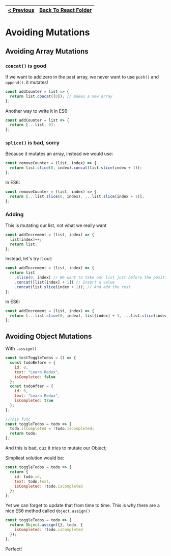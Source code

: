 | [< Previous](05%20React%20Counter.md) | [Back To React Folder](https://github.com/reginPekin/Frontend/tree/master/Dan%20Abramov%20-%20redux) |
| -------------------------------------- | --------------------------------------------------------------------------------------------------------------- |


<h1>Avoiding Mutations</h1>

<h2>Avoiding Array Mutations</h2>

### `concat()` is good

If we want to add zero in the past array, we never want to use `push()` and `append()`: it mutates!

```js
const addCounter = list => {
  return list.concat([0]); // makes a new array
};
```

Another way to write it in ES6:

```js
const addCounter = list => {
  return [...list, 0];
};
```

### `splice()` is bad, sorry

Because it mutates an array, instead we would use:

```js
const removeCounter = (list, index) => {
  return list.slice(0, index).concat(list.slice(index + 1));
};
```

In ES6:

```js
const removeCounter = (list, index) => {
  return [...list.slice(0, index), ...list.slice(index + 1)];
};
```

### Adding

This is mutating our list, not what we really want

```js
const addIncrement = (list, index) => {
  list[index]++;
  return list;
};
```

Instead, let's try it out:

```js
const addIncrement = (list, index) => {
  return list
    .slice(0, index) // We want to take our list just before the position
    .concat([list[index] + 1]) // Insert a value
    .concat(list.slice(index + 1)); // And add the rest
};
```

In ES6:

```js
const addIncrement = (list, index) => {
  return [...list.slice(0, index), list[index] + 1, ...list.slice(index + 1)];
};
```

<h2>Avoiding Object Mutations</h2>

With `.assign()`

```js
const testToggleTodos = () => {
  const todoBefore = {
    id: 0,
    text: "Learn Redux",
    isCompleted: false
  };
  const todoAfter = {
    id: 0,
    text: "Learn Redux",
    isCompleted: true
  };
};

//This func
const toggleTodos = todo => {
  todo.isCompleted = !todo.isCompleted;
  return todo;
};
```

And this is bad, cuz it tries to mutate our Object;

Simpliest solution would be:

```js
const toggleTodos = todo => {
  return {
    id: todo.id,
    text: todo.text,
    isCompleted: !todo.isCompleted
  };
};
```

Yet we can forget to update that from time to time. This is why there are a nice ES6 method called `Object.assign()`

```js
const toggleTodos = todo => {
  return Object.assign({}, todo, {
    isCompleted: !todo.isCompleted
  });
};
```

Perfect!